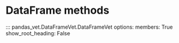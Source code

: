# DataFrame methods

::: pandas_vet.DataFrameVet.DataFrameVet
    options:
      members: True
      show_root_heading: False
